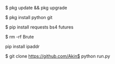 $ pkg update && pkg upgrade

$ pkg install python git

$ pip install requests bs4 futures

$ rm -rf Brute

pip install ipaddr

$ git clone https://github.com/Akin$ python run.py
